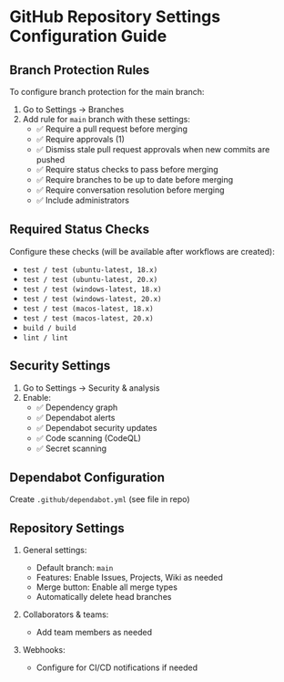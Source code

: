 # GitHub Repository Settings Configuration Guide

## Branch Protection Rules

To configure branch protection for the main branch:

1. Go to Settings → Branches
2. Add rule for `main` branch with these settings:
   - ✅ Require a pull request before merging
   - ✅ Require approvals (1)
   - ✅ Dismiss stale pull request approvals when new commits are pushed
   - ✅ Require status checks to pass before merging
   - ✅ Require branches to be up to date before merging
   - ✅ Require conversation resolution before merging
   - ✅ Include administrators

## Required Status Checks

Configure these checks (will be available after workflows are created):
- `test / test (ubuntu-latest, 18.x)`
- `test / test (ubuntu-latest, 20.x)`
- `test / test (windows-latest, 18.x)`
- `test / test (windows-latest, 20.x)`
- `test / test (macos-latest, 18.x)`
- `test / test (macos-latest, 20.x)`
- `build / build`
- `lint / lint`

## Security Settings

1. Go to Settings → Security & analysis
2. Enable:
   - ✅ Dependency graph
   - ✅ Dependabot alerts
   - ✅ Dependabot security updates
   - ✅ Code scanning (CodeQL)
   - ✅ Secret scanning

## Dependabot Configuration

Create `.github/dependabot.yml` (see file in repo)

## Repository Settings

1. General settings:
   - Default branch: `main`
   - Features: Enable Issues, Projects, Wiki as needed
   - Merge button: Enable all merge types
   - Automatically delete head branches

2. Collaborators & teams:
   - Add team members as needed

3. Webhooks:
   - Configure for CI/CD notifications if needed